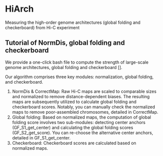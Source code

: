 # HiArch
Measuring the high-order genome architectures (global folding and checkerboard) from Hi-C experiment

## Tutorial of NormDis, global folding and checkerboard
We provide a one-click bash file to compute the strength of large-scale genome architectures, global folding and checkerboard [].

Our algorithm comprises three key modules: normalization, global folding, and checkerboard.
1. NormDis & CorrectMap: Raw Hi-C maps are scaled to comparable sizes and normalized to remove distance-dependent biases. The resulting maps are subsequently utilized to calculate global folding and checkerboard scores. Notably, you can manually check the normalized maps to remove poor-assembled chromosomes, detailed in CorrectMap.
2. Global folding: Based on normalized maps, the computation of global folding score involves two sub-modules: detecting center anchors (GF_S1_get_center) and calculating the global folding scores (GF_S2_get_score). You can re-choose the alternative center anchors, detailed in GF_S1_get_center.
3. Checkerboard: Checkerboard scores are calculated based on normalized maps.


